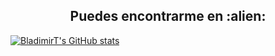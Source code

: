 
<h2 align="center">Puedes encontrarme en :alien:</h2>


[![BladimirT's GitHub stats](https://github-readme-stats.vercel.app/api?username=BladimirT)](https://github.com/anuraghazra/github-readme-stats)
